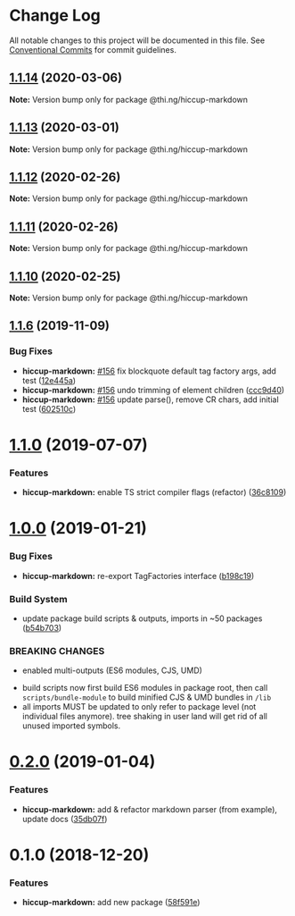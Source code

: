 # Change Log

All notable changes to this project will be documented in this file.
See [Conventional Commits](https://conventionalcommits.org) for commit guidelines.

## [1.1.14](https://github.com/thi-ng/umbrella/compare/@thi.ng/hiccup-markdown@1.1.13...@thi.ng/hiccup-markdown@1.1.14) (2020-03-06)

**Note:** Version bump only for package @thi.ng/hiccup-markdown





## [1.1.13](https://github.com/thi-ng/umbrella/compare/@thi.ng/hiccup-markdown@1.1.12...@thi.ng/hiccup-markdown@1.1.13) (2020-03-01)

**Note:** Version bump only for package @thi.ng/hiccup-markdown





## [1.1.12](https://github.com/thi-ng/umbrella/compare/@thi.ng/hiccup-markdown@1.1.11...@thi.ng/hiccup-markdown@1.1.12) (2020-02-26)

**Note:** Version bump only for package @thi.ng/hiccup-markdown





## [1.1.11](https://github.com/thi-ng/umbrella/compare/@thi.ng/hiccup-markdown@1.1.10...@thi.ng/hiccup-markdown@1.1.11) (2020-02-26)

**Note:** Version bump only for package @thi.ng/hiccup-markdown





## [1.1.10](https://github.com/thi-ng/umbrella/compare/@thi.ng/hiccup-markdown@1.1.9...@thi.ng/hiccup-markdown@1.1.10) (2020-02-25)

**Note:** Version bump only for package @thi.ng/hiccup-markdown





## [1.1.6](https://github.com/thi-ng/umbrella/compare/@thi.ng/hiccup-markdown@1.1.5...@thi.ng/hiccup-markdown@1.1.6) (2019-11-09)

### Bug Fixes

* **hiccup-markdown:** [#156](https://github.com/thi-ng/umbrella/issues/156) fix blockquote default tag factory args, add test ([12e445a](https://github.com/thi-ng/umbrella/commit/12e445ac27960d3498d8b57ed6daa1520a60158e))
* **hiccup-markdown:** [#156](https://github.com/thi-ng/umbrella/issues/156) undo trimming of element children ([ccc9d40](https://github.com/thi-ng/umbrella/commit/ccc9d40723df1f898fba70be2e15352b8dfcb909))
* **hiccup-markdown:** [#156](https://github.com/thi-ng/umbrella/issues/156) update parse(), remove CR chars, add initial test ([602510c](https://github.com/thi-ng/umbrella/commit/602510c5150dbf26d43a1c9e7ca8afd7c5230f28))

# [1.1.0](https://github.com/thi-ng/umbrella/compare/@thi.ng/hiccup-markdown@1.0.22...@thi.ng/hiccup-markdown@1.1.0) (2019-07-07)

### Features

* **hiccup-markdown:** enable TS strict compiler flags (refactor) ([36c8109](https://github.com/thi-ng/umbrella/commit/36c8109))

# [1.0.0](https://github.com/thi-ng/umbrella/compare/@thi.ng/hiccup-markdown@0.2.0...@thi.ng/hiccup-markdown@1.0.0) (2019-01-21)

### Bug Fixes

* **hiccup-markdown:** re-export TagFactories interface ([b198c19](https://github.com/thi-ng/umbrella/commit/b198c19))

### Build System

* update package build scripts & outputs, imports in ~50 packages ([b54b703](https://github.com/thi-ng/umbrella/commit/b54b703))

### BREAKING CHANGES

* enabled multi-outputs (ES6 modules, CJS, UMD)

- build scripts now first build ES6 modules in package root, then call
  `scripts/bundle-module` to build minified CJS & UMD bundles in `/lib`
- all imports MUST be updated to only refer to package level
  (not individual files anymore). tree shaking in user land will get rid of
  all unused imported symbols.

# [0.2.0](https://github.com/thi-ng/umbrella/compare/@thi.ng/hiccup-markdown@0.1.2...@thi.ng/hiccup-markdown@0.2.0) (2019-01-04)

### Features

* **hiccup-markdown:** add & refactor markdown parser (from example), update docs ([35db07f](https://github.com/thi-ng/umbrella/commit/35db07f))

# 0.1.0 (2018-12-20)

### Features

* **hiccup-markdown:** add new package ([58f591e](https://github.com/thi-ng/umbrella/commit/58f591e))

